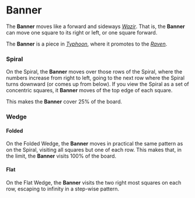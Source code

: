 # Banner

The **Banner** moves like a forward and sideways [*Wazir*](wazir.html).
That is, the **Banner** can move one square to its right or left, or
one square forward.

The **Banner** is a piece in [*Typhoon*](#chess-v:rules/typhoon-revised),
where it promotes to the [*Raven*](raven.html).

### Spiral

On the Spiral, the **Banner** moves over those rows of the Spiral,
where the numbers increase from right to left, going to the next
row where the Spiral turns downward (or comes up from below). If
you view the Spiral as a set of concentric squares, it **Banner**
moves of the top edge of each square.

This makes the **Banner** cover 25% of the board.

### Wedge

#### Folded

On the Folded Wedge, the **Banner** moves in practical the same
pattern as on the Spiral, visiting all squares but one of each
row. This makes that, in the limit, the **Banner** visits 100%
of the board.

#### Flat

On the Flat Wedge, the **Banner** visits the two right most squares
on each row, escaping to infinity in a step-wise pattern.
